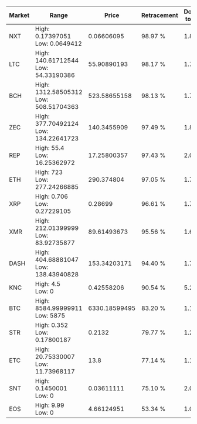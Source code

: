 | Market | Range | Price| Retracement | Doubles to 50% |
| --- | --- | --- | --- | --- |
| NXT | High: 0.17397051<br />Low: 0.0649412 | 0.06606095 | 98.97 % | 1.81 |
| LTC | High: 140.61712544<br />Low: 54.33190386 | 55.90890193 | 98.17 % | 1.74 |
| BCH | High: 1312.58505312<br />Low: 508.51704363 | 523.58655158 | 98.13 % | 1.74 |
| ZEC | High: 377.70492124<br />Low: 134.22641723 | 140.3455909 | 97.49 % | 1.82 |
| REP | High: 55.4<br />Low: 16.25362972 | 17.25800357 | 97.43 % | 2.08 |
| ETH | High: 723<br />Low: 277.24266885 | 290.374804 | 97.05 % | 1.72 |
| XRP | High: 0.706<br />Low: 0.27229105 | 0.28699 | 96.61 % | 1.70 |
| XMR | High: 212.01399999<br />Low: 83.92735877 | 89.61493673 | 95.56 % | 1.65 |
| DASH | High: 404.68881047<br />Low: 138.43940828 | 153.34203171 | 94.40 % | 1.77 |
| KNC | High: 4.5<br />Low: 0 | 0.42558206 | 90.54 % | 5.29 |
| BTC | High: 8584.99999911<br />Low: 5875 | 6330.18599495 | 83.20 % | 1.14 |
| STR | High: 0.352<br />Low: 0.17800187 | 0.2132 | 79.77 % | 1.24 |
| ETC | High: 20.75330007<br />Low: 11.73968117 | 13.8 | 77.14 % | 1.18 |
| SNT | High: 0.1450001<br />Low: 0 | 0.03611111 | 75.10 % | 2.01 |
| EOS | High: 9.99<br />Low: 0 | 4.66124951 | 53.34 % | 1.07 |
